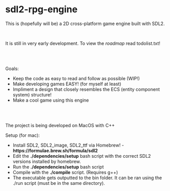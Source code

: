 # sdl2-rpg-engine
<p>This is (hopefully will be) a 2D cross-platform game engine built with SDL2.</p>
<br>
<p>It is still in very early development. To view the <i>roadmap</i> read todolist.txt!</p>
<br>
<br>
<p>
Goals:
<ul>
    <li>Keep the code as easy to read and follow as possible (WIP!)</li>
    <li>Make developing games EASY! (for myself at least)</li>
    <li>Impliment a design that closely resembles the ECS (entity component system) structure!</li>
    <li>Make a cool game using this engine</li>
</ul>
</p>
<br>
<br>
<p>The project is being developed on MacOS with C++</p>
<p>Setup (for mac):</p>
<ul>
    <li>Install SDL2, SDL2_image, SDL2_ttf via Homebrew! - <b>https://formulae.brew.sh/formula/sdl2</b></li>
    <li>Edit the <b>./dependencies/setup</b> bash script with the correct SDL2 versions installed by homebrew.</li>
    <li>Run the <b>./dependencies/setup</b> bash script</li>
    <li>Compile with the <b>./compile</b> script. (Requires g++)</li>
    <li>The executable gets outputted to the bin folder. It can be ran using the ./run script (must be in the same directory).</li>
</ul>